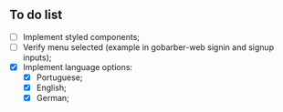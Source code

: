 ## To do list

* [ ] Implement styled components;
* [ ] Verify menu selected (example in gobarber-web signin and signup inputs);
* [x] Implement language options:
  * [x] Portuguese;
  * [x] English;
  * [x] German;
